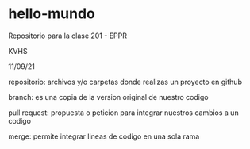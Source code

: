 # hello-mundo
Repositorio para la clase 201 - EPPR

KVHS

11/09/21

repositorio: archivos y/o carpetas donde realizas un proyecto en github

branch: es una copia de la version original de nuestro codigo

pull request: propuesta o peticion para integrar nuestros cambios a un codigo

merge: permite integrar lineas de codigo en una sola rama
